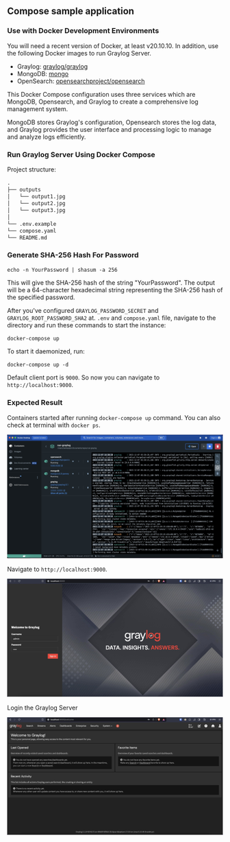 ## Compose sample application

### Use with Docker Development Environments

You will need a recent version of Docker, at least v20.10.10. In addition, use the following Docker images to run Graylog Server.

- Graylog: [graylog/graylog](https://hub.docker.com/u/graylog)
- MongoDB: [mongo](https://hub.docker.com/_/mongo)
- OpenSearch: [opensearchproject/opensearch](https://hub.docker.com/r/opensearchproject/opensearch/tags?page=1&ordering=last_updated&name=2.7.0)

This Docker Compose configuration uses three services which are MongoDB, Opensearch, and Graylog to create a comprehensive log management system.

MongoDB stores Graylog's configuration, Opensearch stores the log data, and Graylog provides the user interface and processing logic to manage and analyze logs efficiently.

### Run Graylog Server Using Docker Compose

Project structure:

```
.
├── outputs
│   └── output1.jpg
│   └── output2.jpg
│   └── output3.jpg
│
└── .env.example
└── compose.yaml
└── README.md
```

### Generate SHA-256 Hash For Password

    echo -n YourPassword | shasum -a 256

This will give the SHA-256 hash of the string "YourPassword". The output will be a 64-character hexadecimal string representing the SHA-256 hash of the specified password.

After you've configured `GRAYLOG_PASSWORD_SECRET` and `GRAYLOG_ROOT_PASSWORD_SHA2` at. `.env` and `compose.yaml` file, navigate to the directory and run these commands to start the instance:

    docker-compose up

To start it daemonized, run:

    docker-compose up -d

Default client port is `9000`. So now you can navigate to `http://localhost:9000`.

### Expected Result

Containers started after running `docker-compose up` command. You can also check at terminal with `docker ps`.

![pic](outputs/output1.jpg)

Navigate to `http://localhost:9000`.

![pic](outputs/output2.jpg)

Login the Graylog Server

![pic](outputs/output3.jpg)
